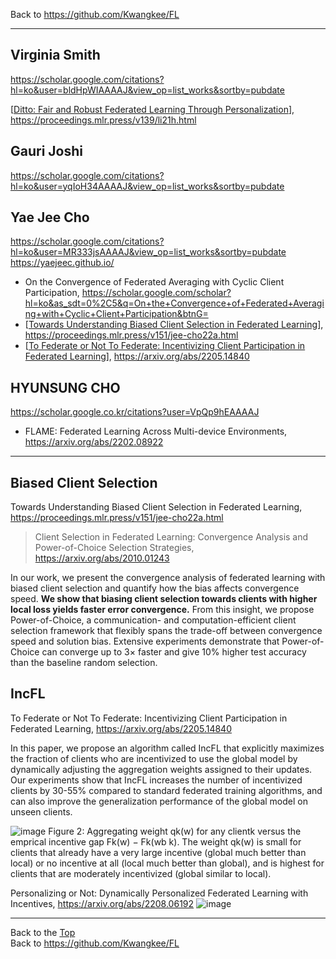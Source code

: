 Back to https://github.com/Kwangkee/FL
***


## Virginia Smith
https://scholar.google.com/citations?hl=ko&user=bldHpWIAAAAJ&view_op=list_works&sortby=pubdate  

[[Ditto: Fair and Robust Federated Learning Through Personalization](https://github.com/Kwangkee/FL/blob/main/FL@Fair.md#ditto)], https://proceedings.mlr.press/v139/li21h.html

## Gauri Joshi
https://scholar.google.com/citations?hl=ko&user=yqIoH34AAAAJ&view_op=list_works&sortby=pubdate

## Yae Jee Cho
https://scholar.google.com/citations?hl=ko&user=MR333jsAAAAJ&view_op=list_works&sortby=pubdate  
https://yaejeec.github.io/   

- On the Convergence of Federated Averaging with Cyclic Client Participation, https://scholar.google.com/scholar?hl=ko&as_sdt=0%2C5&q=On+the+Convergence+of+Federated+Averaging+with+Cyclic+Client+Participation&btnG=
- [[Towards Understanding Biased Client Selection in Federated Learning](https://github.com/Kwangkee/FL/blob/main/FL@CarnegieMellon.md#biased-client-selection)], https://proceedings.mlr.press/v151/jee-cho22a.html    
- [[To Federate or Not To Federate: Incentivizing Client Participation in Federated Learning](https://github.com/Kwangkee/FL/blob/main/FL@CarnegieMellon.md#incfl)], https://arxiv.org/abs/2205.14840  

## HYUNSUNG CHO
https://scholar.google.co.kr/citations?user=VpQp9hEAAAAJ  
- FLAME: Federated Learning Across Multi-device Environments, https://arxiv.org/abs/2202.08922  


***

## Biased Client Selection
Towards Understanding Biased Client Selection in Federated Learning, https://proceedings.mlr.press/v151/jee-cho22a.html    

>Client Selection in Federated Learning: Convergence Analysis and Power-of-Choice Selection Strategies, https://arxiv.org/abs/2010.01243

In our work, we present the convergence analysis of federated learning with biased client selection and quantify how the bias affects convergence speed. **We show that biasing client selection towards clients with higher local loss yields faster error convergence.** From this insight, we propose Power-of-Choice, a communication- and computation-efficient client selection framework that flexibly spans the trade-off between convergence speed and solution bias. Extensive experiments demonstrate that Power-of-Choice can converge up to 3× faster and give 10% higher test accuracy than the baseline random selection.  

## IncFL
To Federate or Not To Federate: Incentivizing Client Participation in Federated Learning, https://arxiv.org/abs/2205.14840  

In this paper, we propose an algorithm called IncFL that explicitly maximizes the fraction of clients who are incentivized to use the global model by dynamically adjusting the aggregation weights assigned to their updates. Our experiments show that IncFL increases the number of incentivized clients by 30-55% compared to standard federated training algorithms, and can also improve the generalization performance of the global model on unseen clients.

![image](https://user-images.githubusercontent.com/109835677/183677084-d0f54ace-f702-48d3-9f5f-0fe099bc1911.png) 
Figure 2: Aggregating weight qk(w) for any clientk versus  the emprical incentive gap Fk(w) − Fk(wb k). The weight qk(w) is small for clients that already have a very large incentive (global much better than local) or no incentive at all (local much better than global), and is highest for clients that are moderately incentivized (global similar to local).


Personalizing or Not: Dynamically Personalized Federated Learning with Incentives, https://arxiv.org/abs/2208.06192
![image](https://user-images.githubusercontent.com/109835677/185824356-d46592a1-fa83-4026-b25d-98cee3ba48d9.png)


***
Back to the [Top](#list)  
Back to https://github.com/Kwangkee/FL
